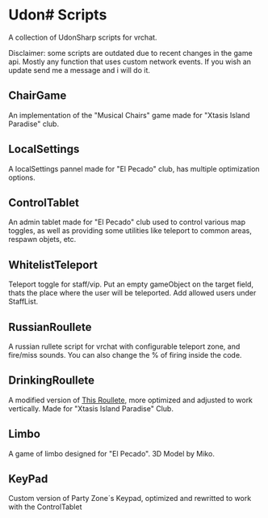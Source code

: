 # Udon# Scripts
A collection of UdonSharp scripts for vrchat.

Disclaimer: some scripts are outdated due to recent changes in the game api. Mostly any function that uses custom network events. If you wish an update send me a message and i will do it.

## ChairGame
An implementation of the "Musical Chairs" game made for "Xtasis Island Paradise" club.

## LocalSettings
A localSettings pannel made for "El Pecado" club, has multiple optimization options.

## ControlTablet
An admin tablet made for "El Pecado" club used to control various map toggles, as well as providing some utilities like teleport to common areas, respawn objets, etc.

## WhitelistTeleport
Teleport toggle for staff/vip. Put an empty gameObject on the target field, thats the place where the user will be teleported. Add allowed users under StaffList.

## RussianRoullete
A russian rullete script for vrchat with configurable teleport zone, and fire/miss sounds. You can also change the % of firing inside the code.

## DrinkingRoullete
A modified version of [This Roullete](https://ko-fi.com/s/6a6aa3541c), more optimized and adjusted to work vertically. Made for "Xtasis Island Paradise" Club.

## Limbo
A game of limbo designed for "El Pecado". 3D Model by Miko.

## KeyPad
Custom version of Party Zone´s Keypad, optimized and rewritted to work with the ControlTablet
